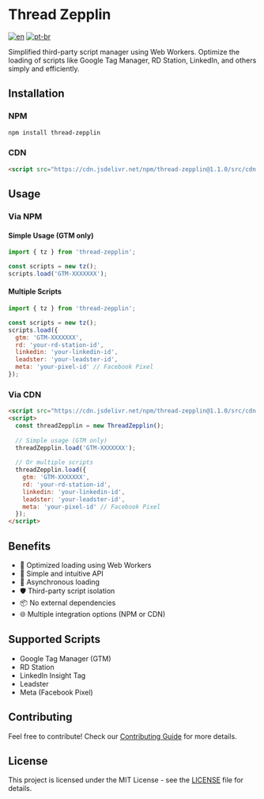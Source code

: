 # Thread Zepplin

[![en](https://img.shields.io/badge/lang-en-red.svg)](README.md)
[![pt-br](https://img.shields.io/badge/lang-pt--br-green.svg)](README.pt-BR.md)

Simplified third-party script manager using Web Workers. Optimize the loading of scripts like Google Tag Manager, RD Station, LinkedIn, and others simply and efficiently.

## Installation

### NPM
```bash
npm install thread-zepplin
```

### CDN
```html
<script src="https://cdn.jsdelivr.net/npm/thread-zepplin@1.1.0/src/cdn.js"></script>
```

## Usage

### Via NPM

#### Simple Usage (GTM only)
```javascript
import { tz } from 'thread-zepplin';

const scripts = new tz();
scripts.load('GTM-XXXXXXX');
```

#### Multiple Scripts
```javascript
import { tz } from 'thread-zepplin';

const scripts = new tz();
scripts.load({
  gtm: 'GTM-XXXXXXX',
  rd: 'your-rd-station-id',
  linkedin: 'your-linkedin-id',
  leadster: 'your-leadster-id',
  meta: 'your-pixel-id' // Facebook Pixel
});
```

### Via CDN
```html
<script src="https://cdn.jsdelivr.net/npm/thread-zepplin@1.1.0/src/cdn.js"></script>
<script>
  const threadZepplin = new ThreadZepplin();
  
  // Simple usage (GTM only)
  threadZepplin.load('GTM-XXXXXXX');
  
  // Or multiple scripts
  threadZepplin.load({
    gtm: 'GTM-XXXXXXX',
    rd: 'your-rd-station-id',
    linkedin: 'your-linkedin-id',
    leadster: 'your-leadster-id',
    meta: 'your-pixel-id' // Facebook Pixel
  });
</script>
```

## Benefits

- 🚀 Optimized loading using Web Workers
- 🎯 Simple and intuitive API
- 🔄 Asynchronous loading
- 🛡️ Third-party script isolation
- 📦 No external dependencies
- 🌐 Multiple integration options (NPM or CDN)

## Supported Scripts

- Google Tag Manager (GTM)
- RD Station
- LinkedIn Insight Tag
- Leadster
- Meta (Facebook Pixel)

## Contributing

Feel free to contribute! Check our [Contributing Guide](CONTRIBUTING.md) for more details.

## License

This project is licensed under the MIT License - see the [LICENSE](LICENSE) file for details.